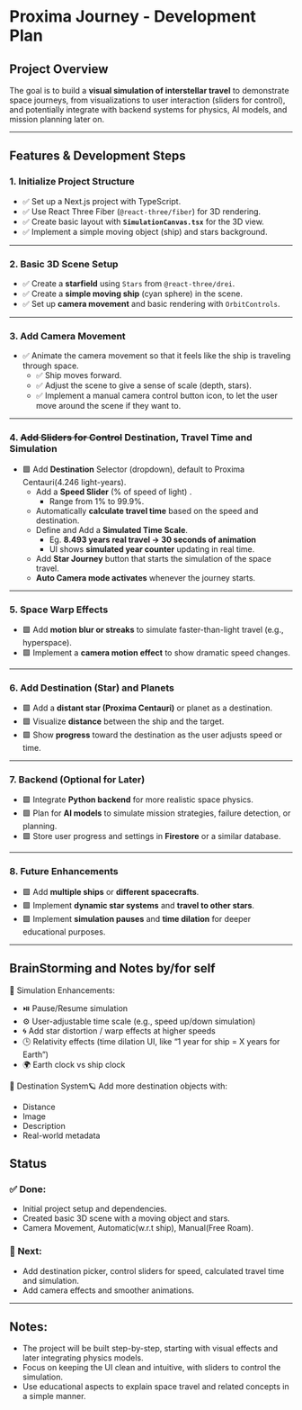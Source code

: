 # Proxima Journey - Development Plan

## Project Overview
The goal is to build a **visual simulation of interstellar travel** to demonstrate space journeys, from visualizations to user interaction (sliders for control), and potentially integrate with backend systems for physics, AI models, and mission planning later on.

---

## Features & Development Steps

### 1. **Initialize Project Structure**
- ✅ Set up a Next.js project with TypeScript.
- ✅ Use React Three Fiber (`@react-three/fiber`) for 3D rendering.
- ✅ Create basic layout with **`SimulationCanvas.tsx`** for the 3D view.
- ✅ Implement a simple moving object (ship) and stars background.

---

### 2. **Basic 3D Scene Setup**
- ✅ Create a **starfield** using `Stars` from `@react-three/drei`.
- ✅ Create a **simple moving ship** (cyan sphere) in the scene.
- ✅ Set up **camera movement** and basic rendering with `OrbitControls`.

---

### 3. **Add Camera Movement**
- ✅ Animate the camera movement so that it feels like the ship is traveling through space.
  - ✅ Ship moves forward.
  - ✅ Adjust the scene to give a sense of scale (depth, stars).
  - ✅ Implement a manual camera control button icon, to let the user move around the scene if they want to. 
  
---

### 4. <strike>**Add Sliders for Control**</strike> **Destination, Travel Time and Simulation** 
- 🟩 Add **Destination** Selector (dropdown), default to Proxima Centauri(4.246 light-years).
  - Add a **Speed Slider** (% of speed of light) .
    - Range from 1% to 99.9%.
  - Automatically **calculate travel time** based on the speed and destination.
  - Define and Add a **Simulated Time Scale**.
    - Eg.  **8.493 years real travel → 30 seconds of animation**
    - UI shows **simulated year counter** updating in real time.
  - Add **Star Journey** button that starts the simulation of the space travel.
  - **Auto Camera mode activates** whenever the journey starts.

---

### 5. **Space Warp Effects**
- 🟩 Add **motion blur or streaks** to simulate faster-than-light travel (e.g., hyperspace).
- 🟩 Implement a **camera motion effect** to show dramatic speed changes.
  
---

### 6. **Add Destination (Star) and Planets**
- 🟩 Add a **distant star (Proxima Centauri)** or planet as a destination.
- 🟩 Visualize **distance** between the ship and the target.
- 🟩 Show **progress** toward the destination as the user adjusts speed or time.

---

### 7. **Backend (Optional for Later)**
- 🟩 Integrate **Python backend** for more realistic space physics.
- 🟩 Plan for **AI models** to simulate mission strategies, failure detection, or planning.
- 🟩 Store user progress and settings in **Firestore** or a similar database.
  
---

### 8. **Future Enhancements**
- 🟩 Add **multiple ships** or **different spacecrafts**.
- 🟩 Implement **dynamic star systems** and **travel to other stars**.
- 🟩 Implement **simulation pauses** and **time dilation** for deeper educational purposes.

---

## BrainStorming and Notes by/for self
🔮 Simulation Enhancements:

- ⏯️ Pause/Resume simulation
- ⚙️ User-adjustable time scale (e.g., speed up/down simulation)
- 🌀 Add star distortion / warp effects at higher speeds
- 🕒 Relativity effects (time dilation UI, like “1 year for ship = X years for Earth”)
- 🌍 Earth clock vs ship clock

🧪 Destination System🪐 Add more destination objects with:
- Distance
- Image
- Description
- Real-world metadata

## Status

### ✅ Done:
- Initial project setup and dependencies.
- Created basic 3D scene with a moving object and stars.
- Camera Movement, Automatic(w.r.t ship), Manual(Free Roam).

### 🔲 Next:
- Add destination picker, control sliders for speed, calculated travel time and simulation.
- Add camera effects and smoother animations.

---

## Notes:
- The project will be built step-by-step, starting with visual effects and later integrating physics models.
- Focus on keeping the UI clean and intuitive, with sliders to control the simulation.
- Use educational aspects to explain space travel and related concepts in a simple manner.
